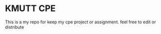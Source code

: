 # KMUTT CPE
This is a my repo for keep my cpe project or assignment. feel free to edit or distribute
